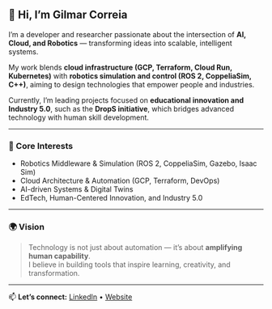 ## 👋 Hi, I’m Gilmar Correia

I’m a developer and researcher passionate about the intersection of **AI, Cloud, and Robotics** — transforming ideas into scalable, intelligent systems.  

My work blends **cloud infrastructure (GCP, Terraform, Cloud Run, Kubernetes)** with **robotics simulation and control (ROS 2, CoppeliaSim, C++)**, aiming to design technologies that empower people and industries.

Currently, I’m leading projects focused on **educational innovation and Industry 5.0**, such as the **DropS initiative**, which bridges advanced technology with human skill development.

---

### 🧠 Core Interests
- Robotics Middleware & Simulation (ROS 2, CoppeliaSim, Gazebo, Isaac Sim)
- Cloud Architecture & Automation (GCP, Terraform, DevOps)
- AI-driven Systems & Digital Twins
- EdTech, Human-Centered Innovation, and Industry 5.0

---

### 🌍 Vision
> Technology is not just about automation — it’s about **amplifying human capability**.  
> I believe in building tools that inspire learning, creativity, and transformation.

---

📫 **Let’s connect:** [LinkedIn](https://linkedin.com/in/gilmar-jeronimo) • [Website](https://drops.is)
